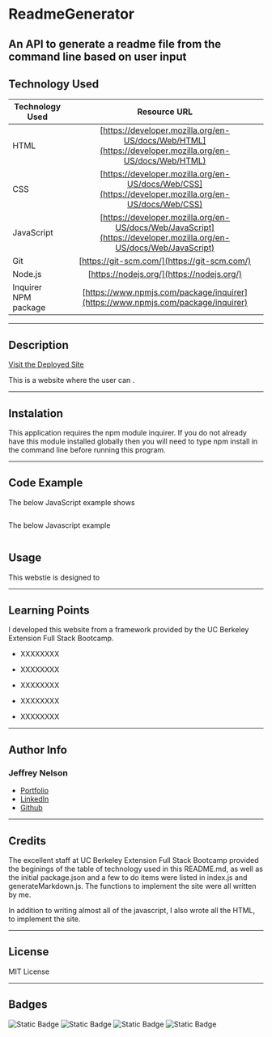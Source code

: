 # ReadmeGenerator
An API to generate a readme file from the command line based on user input
---

## Technology Used 

| Technology Used         | Resource URL           | 
| ------------- |:-------------:| 
| HTML    | [https://developer.mozilla.org/en-US/docs/Web/HTML](https://developer.mozilla.org/en-US/docs/Web/HTML) | 
| CSS     | [https://developer.mozilla.org/en-US/docs/Web/CSS](https://developer.mozilla.org/en-US/docs/Web/CSS)      |
| JavaScript     | [https://developer.mozilla.org/en-US/docs/Web/JavaScript](https://developer.mozilla.org/en-US/docs/Web/JavaScript)      |   
| Git | [https://git-scm.com/](https://git-scm.com/)     |    
| Node.js | [https://nodejs.org/](https://nodejs.org/)     |
| Inquirer NPM package | [https://www.npmjs.com/package/inquirer](https://www.npmjs.com/package/inquirer)     |

---

## Description

[Visit the Deployed Site](https://jeffreydne.github.io/ReadmeGenerator)

This is a website where the user can . 

---

## Instalation

This application requires the npm module inquirer. If you do not already have this module installed globally then you will need to type npm install in the command line before running this program.  


---

## Code Example

The below JavaScript example shows 

```JS

```
The below Javascript example 

```JS

```
## Usage

This webstie is designed to 


<!-- ![ alt text](./assets/img/weather-dashboard-screenshot.png) -->
---

## Learning Points

I developed this website from a framework provided by the UC Berkeley Extension Full Stack Bootcamp. 

* XXXXXXXX

*  XXXXXXXX

*  XXXXXXXX 

*  XXXXXXXX

*  XXXXXXXX

---

## Author Info

### Jeffrey Nelson


* [Portfolio](https://jeffreydne.github.io/Jeff-Nelson-Portfolio/)
* [LinkedIn](https://www.linkedin.com/in/jeffrey-nelson13/)
* [Github](https://github.com/Jeffreydne)

---
## Credits

 The excellent staff at UC Berkeley Extension Full Stack Bootcamp provided the beginings of the table of technology used in this README.md, as well as the initial package.json and a few to do items were listed in index.js and generateMarkdown.js. The functions to implement the site were all written by me. 
 
 In addition to writing almost all of the javascript, I also wrote all the HTML, to implement the site.

---

## License

MIT License

---

## Badges
![Static Badge](https://img.shields.io/badge/License-MIT%20License-blue)
![Static Badge](https://img.shields.io/badge/License-Apache%20License%202.0-blue)
![Static Badge](https://img.shields.io/badge/License-GNU%20General%20Public%20License%20v3.0-blue)
![Static Badge](https://img.shields.io/badge/License-Mozilla%20Public%20License%202.0-blue)

